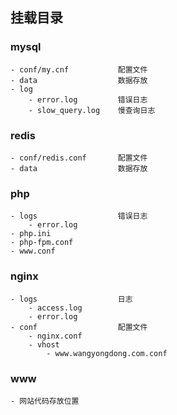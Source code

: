 ## 挂载目录

### mysql

    - conf/my.cnf           配置文件
    - data                  数据存放
    - log
        - error.log         错误日志
        - slow_query.log    慢查询日志
        
### redis
    
    - conf/redis.conf       配置文件
    - data                  数据存放
    
### php

    - logs                  错误日志
        - error.log
    - php.ini
    - php-fpm.conf
    - www.conf
    
### nginx

    - logs                  日志
        - access.log
        - error.log     
    - conf                  配置文件
        - nginx.conf
        - vhost
            - www.wangyongdong.com.conf
            
### www
    - 网站代码存放位置